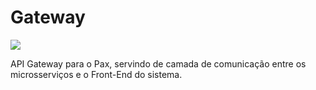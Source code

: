 # Gateway
<a href="https://codeclimate.com/github/pax-app/Gateway/maintainability"><img src="https://api.codeclimate.com/v1/badges/88962318c3d6575b24e4/maintainability" /></a>

API Gateway para o Pax, servindo de camada de comunicação entre os microsserviços e o Front-End do sistema.
